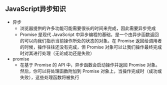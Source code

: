 ## JavaScript异步知识
- 异步
  - 浏览器提供的许多功能可能需要很长的时间来完成，因此需要异步完成
  - Promise 是现代 JavaScript 中异步编程的基础，是一个由异步函数返回的可以向我们指示当前操作所处的状态的对象。在 Promise 返回给调用者的时候，操作往往还没有完成，但 Promise 对象可以让我们操作最终完成时对其进行处理（无论成功还是失败）
- promise
  - 在基于 Promise 的 API 中，异步函数会启动操作并返回 Promise 对象。然后，你可以将处理函数附加到 Promise 对象上，当操作完成时（成功或失败），这些处理函数将被执行